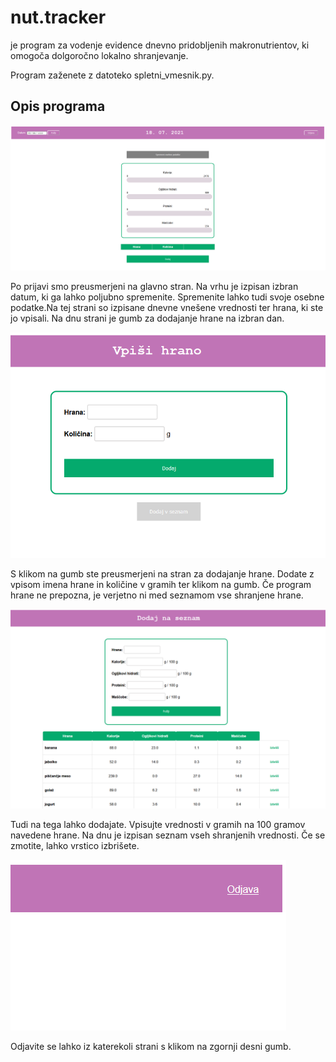 # nut.tracker
je program za vodenje evidence dnevno pridobljenih makronutrientov, ki omogoča dolgoročno lokalno shranjevanje.

Program zaženete z datoteko spletni_vmesnik.py.

## Opis programa
![slikica front page-a](./readme_slike/front-page.png)

Po prijavi smo preusmerjeni na glavno stran. Na vrhu je izpisan izbran datum, ki ga lahko poljubno spremenite.
Spremenite lahko tudi svoje osebne podatke.Na tej strani so izpisane dnevne vnešene vrednosti ter hrana, ki ste
jo vpisali. Na dnu strani je gumb za dodajanje hrane na izbran dan.

![slikica dodaj page-a](./readme_slike/dodaj.png)

S klikom na gumb ste preusmerjeni na stran za dodajanje hrane. Dodate z vpisom imena hrane in količine v gramih 
ter klikom na gumb. Če program hrane ne prepozna, je verjetno ni med seznamom vse shranjene hrane. 

![slikica dodaj na seznam page-a](./readme_slike/dodaj_na_sez.png)

Tudi na tega lahko dodajate. Vpisujte vrednosti v gramih na 100 gramov navedene hrane. Na dnu je izpisan seznam
vseh shranjenih vrednosti. Če se zmotite, lahko vrstico izbrišete. 

![import odjava.png](./readme_slike/odjava.png)

Odjavite se lahko iz katerekoli strani s klikom na zgornji desni gumb.


